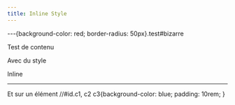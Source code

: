 ```yaml
---
title: Inline Style
---
```


---{background-color: red; border-radius: 50px}.test#bizarre

Test de contenu

Avec du style 

Inline

---

Et sur un élément //#id.c1, c2 c3{background-color: blue; padding: 10rem; }